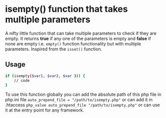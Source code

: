 # **isempty()** function that takes multiple parameters 

A nifty little function that can take multiple parameters to check if they are empty. It returns **true** if any one of the parameters is empty and **false** if none are empty i.e. `empty()` function functionality but with multiple parameters. Inspired from the `isset()` function.

## Usage

``` bash
if (isempty($var1, $var2, $var 3)) {
    // code
}
```
To use this function globally you can add the absolute path of this php file in php.ini file
`auto_prepend_file = "/path/to/isempty.php"`
or can add it in .htaccess
`php_value auto_prepend_file "/path/to/isempty.php"`
or can use it at the entry point for any framework.
